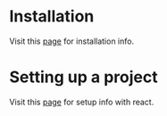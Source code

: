 # Installation

Visit this [page](https://docs.amplify.aws/cli/start/install) for installation info.

# Setting up a project

Visit this [page](https://docs.amplify.aws/start/getting-started/setup/q/integration/react) for setup info with react.
